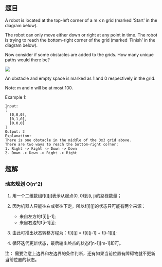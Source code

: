 <!--
 * @Author: shaqsnake
 * @Email: shaqsnake@gmail.com
 * @Date: 2019-09-12 14:33:53
 * @LastEditTime: 2019-09-12 14:42:47
 * @Description: 63. Unique Paths II
 -->

## 题目

A robot is located at the top-left corner of a m x n grid (marked 'Start' in the diagram below).

The robot can only move either down or right at any point in time. The robot is trying to reach the bottom-right corner of the grid (marked 'Finish' in the diagram below).

Now consider if some obstacles are added to the grids. How many unique paths would there be?

![](https://assets.leetcode.com/uploads/2018/10/22/robot_maze.png)

An obstacle and empty space is marked as 1 and 0 respectively in the grid.

Note: m and n will be at most 100.

Example 1:
```
Input:
[
  [0,0,0],
  [0,1,0],
  [0,0,0]
]
Output: 2
Explanation:
There is one obstacle in the middle of the 3x3 grid above.
There are two ways to reach the bottom-right corner:
1. Right -> Right -> Down -> Down
2. Down -> Down -> Right -> Right
```

## 题解

### 动态规划 O(n^2)

1. 用一个二维数组f[i][j]表示从起点(0, 0)到(i, j)的路径数量；
2. 因为机器人只能往右或者往下走，所以f[i][j]的状态只可能有两个来源：
    
    - 来自左方的f[i][j-1];
    - 来自右边的f[i-1][j];

3. 由此可推出状态转移方程为：f[i][j] = f[i][j-1] + f[i-1][j];
4. 循环迭代更新状态，最后输出终点的状态f[n-1][m-1]即可。

注： 需要注意上边界和左边界的条件判断，还有如果当前位置有障碍物就不更新当前位置的状态。
